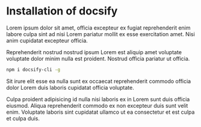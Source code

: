 # Installation of docsify
Lorem ipsum dolor sit amet, officia excepteur ex fugiat reprehenderit enim labore culpa sint ad nisi Lorem pariatur mollit ex esse exercitation amet. Nisi anim cupidatat excepteur officia. 

Reprehenderit nostrud nostrud ipsum Lorem est aliquip amet voluptate voluptate dolor minim nulla est proident. Nostrud officia pariatur ut officia. 
```bash
npm i docsify-cli -g
```

Sit irure elit esse ea nulla sunt ex occaecat reprehenderit commodo officia dolor Lorem duis laboris cupidatat officia voluptate. 


Culpa proident adipisicing id nulla nisi laboris ex in Lorem sunt duis officia eiusmod. Aliqua reprehenderit commodo ex non excepteur duis sunt velit enim. Voluptate laboris sint cupidatat ullamco ut ea consectetur et est culpa et culpa duis.
